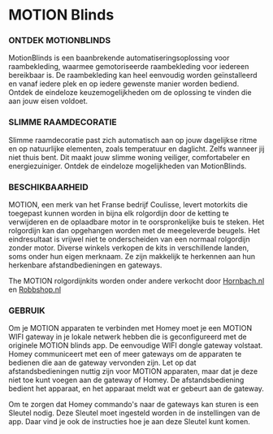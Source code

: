 # MOTION Blinds

### ONTDEK MOTIONBLINDS
MotionBlinds is een baanbrekende automatiseringsoplossing voor raambekleding, waarmee gemotoriseerde raambekleding voor iedereen bereikbaar is. De raambekleding kan heel eenvoudig worden geïnstalleerd en vanaf iedere plek en op iedere gewenste manier worden bediend. Ontdek de eindeloze keuzemogelijkheden om de oplossing te vinden die aan jouw eisen voldoet.

### SLIMME RAAMDECORATIE
Slimme raamdecoratie past zich automatisch aan op jouw dagelijkse ritme en op natuurlijke elementen, zoals temperatuur en daglicht. Zelfs wanneer jij niet thuis bent. Dit maakt jouw slimme woning veiliger, comfortabeler en energiezuiniger. Ontdek de eindeloze mogelijkheden van MotionBlinds.

### BESCHIKBAARHEID
MOTION, een merk van het Franse bedrijf Coulisse, levert motorkits die toegepast kunnen worden in bijna elk rolgordijn door de ketting te verwijderen en de oplaadbare motor in te oorspronkelijke buis te steken. Het rolgordijn kan dan opgehangen worden met de meegeleverde beugels. Het eindresultaat is vrijwel niet te onderscheiden van een normaal rolgordijn zonder motor. Diverse winkels verkopen de kits in verschillende landen, soms onder hun eigen merknaam. Ze zijn makkelijk te herkennen aan hun herkenbare afstandbedieningen en gateways.

The MOTION rolgordijnkits worden onder andere verkocht door [Hornbach.nl](https://www.hornbach.nl/shop/MOTION-Motor-voor-Soluna-rolgordijnen/10251929/artikel.html) en [Robbshop.nl](https://www.robbshop.nl/motion-accumotor-433mhz-voor-rolgordijn-robb-smarrt)

### GEBRUIK
Om je MOTION apparaten te verbinden met Homey moet je een MOTION WIFI gateway in je lokale netwerk hebben die is geconfigureerd met de originele MOTION blinds app. De eenvoudige WIFI dongle gateway volstaat. Homey communiceert met een of meer gateways om de apparaten te bedienen die aan de gateway vervonden zijn. Let op dat afstandsbedieningen nuttig zijn voor MOTION apparaten, maar dat je deze niet toe kunt voegen aan de gateway of Homey. De afstandsbediening bedient het apparaat, en het apparaat meldt wat er gebeurt aan de gateway.

Om te zorgen dat Homey commando's naar de gateways kan sturen is een Sleutel nodig. Deze Sleutel moet ingesteld worden in de instellingen van de app. Daar vind je ook de instructies hoe je aan deze Sleutel kunt komen.
